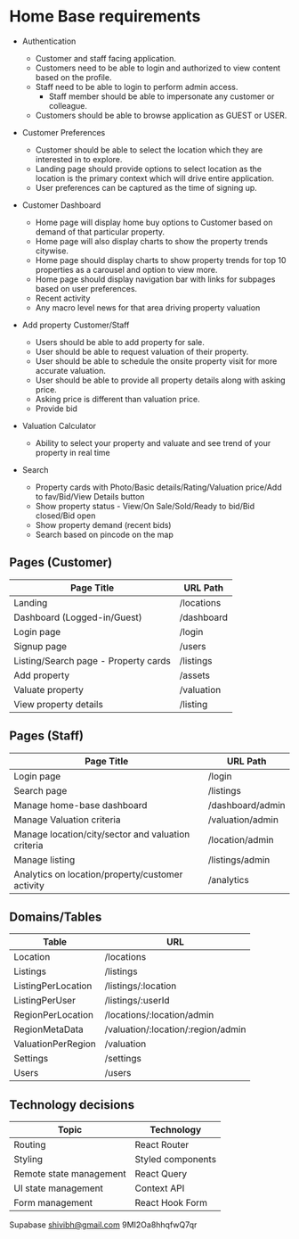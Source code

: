 # Home Base requirements

- Authentication

  - Customer and staff facing application.
  - Customers need to be able to login and authorized to view content based on the profile.
  - Staff need to be able to login to perform admin access.
    - Staff member should be able to impersonate any customer or colleague.
  - Customers should be able to browse application as GUEST or USER.

- Customer Preferences

  - Customer should be able to select the location which they are interested in to explore.
  - Landing page should provide options to select location as the location is the primary context which will drive entire application.
  - User preferences can be captured as the time of signing up.

- Customer Dashboard

  - Home page will display home buy options to Customer based on demand of that particular property.
  - Home page will also display charts to show the property trends citywise.
  - Home page should display charts to show property trends for top 10 properties as a carousel and option to view more.
  - Home page should display navigation bar with links for subpages based on user preferences.
  - Recent activity
  - Any macro level news for that area driving property valuation

- Add property Customer/Staff

  - Users should be able to add property for sale.
  - User should be able to request valuation of their property.
  - User should be able to schedule the onsite property visit for more accurate valuation.
  - User should be able to provide all property details along with asking price.
  - Asking price is different than valuation price.
  - Provide bid

- Valuation Calculator

  - Ability to select your property and valuate and see trend of your property in real time

- Search
  - Property cards with Photo/Basic details/Rating/Valuation price/Add to fav/Bid/View Details button
  - Show property status - View/On Sale/Sold/Ready to bid/Bid closed/Bid open
  - Show property demand (recent bids)
  - Search based on pincode on the map

## Pages (Customer)

| Page Title                           | URL Path   |
| ------------------------------------ | ---------- |
| Landing                              | /locations |
| Dashboard (Logged-in/Guest)          | /dashboard |
| Login page                           | /login     |
| Signup page                          | /users     |
| Listing/Search page - Property cards | /listings  |
| Add property                         | /assets    |
| Valuate property                     | /valuation |
| View property details                | /listing   |

## Pages (Staff)

| Page Title                                         | URL Path         |
| -------------------------------------------------- | ---------------- |
| Login page                                         | /login           |
| Search page                                        | /listings        |
| Manage home-base dashboard                         | /dashboard/admin |
| Manage Valuation criteria                          | /valuation/admin |
| Manage location/city/sector and valuation criteria | /location/admin  |
| Manage listing                                     | /listings/admin  |
| Analytics on location/property/customer activity   | /analytics       |

## Domains/Tables

| Table              | URL                                |
| ------------------ | ---------------------------------- |
| Location           | /locations                         |
| Listings           | /listings                          |
| ListingPerLocation | /listings/:location                |
| ListingPerUser     | /listings/:userId                  |
| RegionPerLocation  | /locations/:location/admin         |
| RegionMetaData     | /valuation/:location/:region/admin |
| ValuationPerRegion | /valuation                         |
| Settings           | /settings                          |
| Users              | /users                             |

## Technology decisions

| Topic                   | Technology        |
| ----------------------- | ----------------- |
| Routing                 | React Router      |
| Styling                 | Styled components |
| Remote state management | React Query       |
| UI state management     | Context API       |
| Form management         | React Hook Form   |

Supabase
shivibh@gmail.com
9MI2Oa8hhqfwQ7qr
